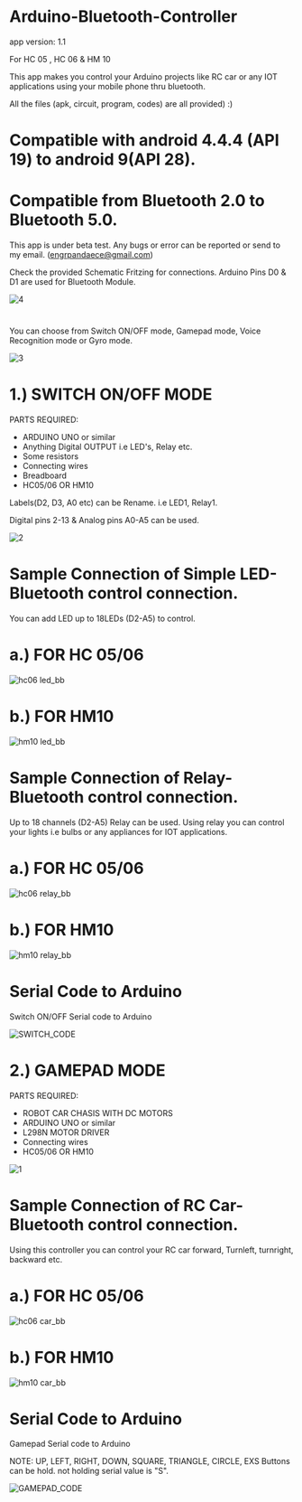 # Arduino-Bluetooth-Controller 
app version: 1.1

For HC 05 , HC 06 & HM 10

This app makes you control your Arduino projects like RC car or any IOT applications using your mobile phone thru bluetooth.

All the files (apk, circuit, program, codes) are all provided) :)

# Compatible with android 4.4.4 (API 19) to android 9(API 28). 
# Compatible from Bluetooth 2.0 to Bluetooth 5.0.

This app is under beta test.  Any bugs or error can be reported or send to my email. (engrpandaece@gmail.com) 


Check the provided Schematic Fritzing for connections. Arduino Pins D0 & D1 are used for Bluetooth Module.

![4](https://github.com/engrpanda/Arduino-Bluetooth-Controller/blob/master/screen1.PNG?raw=true)
#
You can choose from Switch ON/OFF mode, Gamepad mode, Voice Recognition mode or Gyro mode. 

![3](https://github.com/engrpanda/Arduino-Bluetooth-Controller/blob/master/menu.PNG?raw=true)




#
# 1.) SWITCH ON/OFF MODE
PARTS REQUIRED: 
- ARDUINO UNO or similar
- Anything Digital OUTPUT i.e LED's, Relay etc.
- Some resistors 
- Connecting wires
- Breadboard
- HC05/06 OR HM10

Labels(D2, D3, A0 etc) can be Rename. i.e LED1, Relay1.

Digital pins 2-13 & Analog pins A0-A5 can be used.

![2](https://user-images.githubusercontent.com/53995355/65497274-89611580-deec-11e9-891e-18971f0a444e.png)

#
# Sample Connection of Simple LED-Bluetooth control connection. 

You can add LED up to 18LEDs (D2-A5) to control.


# a.) FOR HC 05/06

![hc06 led_bb](https://github.com/engrpanda/Arduino-Bluetooth-Controller/blob/master/SCHEMATIC%20FRITZING%20DIAGRAM/HC06/hc06%20led_bb.jpg?raw=true)

# b.) FOR HM10

![hm10 led_bb](https://github.com/engrpanda/Arduino-Bluetooth-Controller/blob/master/SCHEMATIC%20FRITZING%20DIAGRAM/HM10/hm10%20led_bb.jpg?raw=true)

#
# Sample Connection of Relay-Bluetooth control connection. 

Up to 18 channels (D2-A5) Relay can be used. Using relay you can control your lights i.e bulbs or any appliances for IOT applications.

# a.) FOR HC 05/06

![hc06 relay_bb](https://github.com/engrpanda/Arduino-Bluetooth-Controller/blob/master/SCHEMATIC%20FRITZING%20DIAGRAM/HC06/hc06%20relay_bb.jpg?raw=true)


# b.) FOR HM10

![hm10 relay_bb](https://github.com/engrpanda/Arduino-Bluetooth-Controller/blob/master/SCHEMATIC%20FRITZING%20DIAGRAM/HM10/hm10%20relay_bb.jpg?raw=true)



#
# Serial Code to Arduino

 Switch ON/OFF Serial code to Arduino
 
![SWITCH_CODE](https://user-images.githubusercontent.com/53995355/65497031-19528f80-deec-11e9-8a1d-17e3201a0b1f.png)

#
# 2.) GAMEPAD MODE
PARTS REQUIRED: 
- ROBOT CAR CHASIS WITH DC MOTORS
- ARDUINO UNO or similar
- L298N MOTOR DRIVER
- Connecting wires
- HC05/06 OR HM10

![1](https://user-images.githubusercontent.com/53995355/65497272-88c87f00-deec-11e9-9024-6ae516846173.png)

#
# Sample Connection of RC Car-Bluetooth control connection. 

Using this controller you can control your RC car forward, Turnleft, turnright, backward etc. 


# a.) FOR HC 05/06

![hc06 car_bb](https://github.com/engrpanda/Arduino-Bluetooth-Controller/blob/master/SCHEMATIC%20FRITZING%20DIAGRAM/HC06/hc06%20car_bb.jpg?raw=true)


# b.) FOR HM10

![hm10 car_bb](https://github.com/engrpanda/Arduino-Bluetooth-Controller/blob/master/SCHEMATIC%20FRITZING%20DIAGRAM/HM10/hm10%20car_bb.jpg?raw=true)


#
# Serial Code to Arduino

 Gamepad Serial code to Arduino
 
 NOTE: UP, LEFT, RIGHT, DOWN, SQUARE, TRIANGLE, CIRCLE, EXS Buttons can be hold. not holding serial value is "S".

![GAMEPAD_CODE](https://user-images.githubusercontent.com/53995355/65497029-18b9f900-deec-11e9-83d9-77695219c3f0.png)
